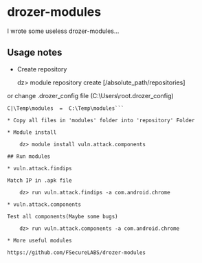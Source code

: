 # drozer-modules

I wrote some useless drozer-modules...

## Usage notes

* Create repository

    dz> module repository create [/absolute_path/repositories]

or change .drozer_config file  (C:\Users\root\.drozer_config)

```[repositories]  
C|\Temp\modules  =  C:\Temp\modules```

* Copy all files in 'modules' folder into 'repository' Folder

* Module install

    dz> module install vuln.attack.components

## Run modules

* vuln.attack.findips

Match IP in .apk file

    dz> run vuln.attack.findips -a com.android.chrome

* vuln.attack.components

Test all components(Maybe some bugs)

    dz> run vuln.attack.components -a com.android.chrome

* More useful modules

https://github.com/FSecureLABS/drozer-modules